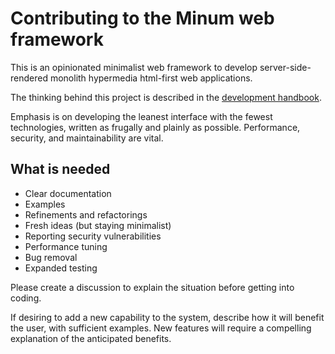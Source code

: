 Contributing to the Minum web framework
=======================================

This is an opinionated minimalist web framework to develop
server-side-rendered monolith hypermedia html-first web applications.

The thinking behind this project is described in the
[development handbook](docs/development_handbook.md/#on-minimalism).

Emphasis is on developing the leanest interface with the fewest
technologies, written as frugally and plainly as possible.
Performance, security, and maintainability are vital.

What is needed
--------------

* Clear documentation
* Examples
* Refinements and refactorings
* Fresh ideas (but staying minimalist)
* Reporting security vulnerabilities
* Performance tuning
* Bug removal
* Expanded testing


Please create a discussion to explain the situation before getting into coding.

If desiring to add a new capability to the system, describe how it
will benefit the user, with sufficient examples.  New features will
require a compelling explanation of the anticipated benefits.

